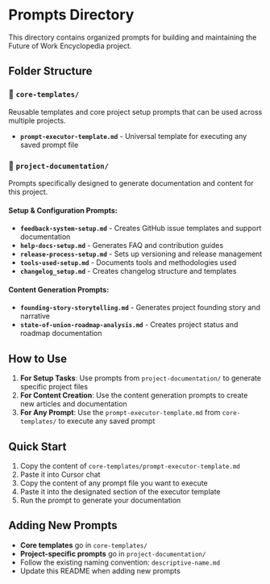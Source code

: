 # Prompts Directory

This directory contains organized prompts for building and maintaining the Future of Work Encyclopedia project.

## Folder Structure

### 📁 `core-templates/`
Reusable templates and core project setup prompts that can be used across multiple projects.

- **`prompt-executor-template.md`** - Universal template for executing any saved prompt file

### 📁 `project-documentation/`
Prompts specifically designed to generate documentation and content for this project.

#### Setup & Configuration Prompts:
- **`feedback-system-setup.md`** - Creates GitHub issue templates and support documentation
- **`help-docs-setup.md`** - Generates FAQ and contribution guides
- **`release-process-setup.md`** - Sets up versioning and release management
- **`tools-used-setup.md`** - Documents tools and methodologies used
- **`changelog_setup.md`** - Creates changelog structure and templates

#### Content Generation Prompts:
- **`founding-story-storytelling.md`** - Generates project founding story and narrative
- **`state-of-union-roadmap-analysis.md`** - Creates project status and roadmap documentation

## How to Use

1. **For Setup Tasks**: Use prompts from `project-documentation/` to generate specific project files
2. **For Content Creation**: Use the content generation prompts to create new articles and documentation
3. **For Any Prompt**: Use the `prompt-executor-template.md` from `core-templates/` to execute any saved prompt

## Quick Start

1. Copy the content of `core-templates/prompt-executor-template.md`
2. Paste it into Cursor chat
3. Copy the content of any prompt file you want to execute
4. Paste it into the designated section of the executor template
5. Run the prompt to generate your documentation

## Adding New Prompts

- **Core templates** go in `core-templates/`
- **Project-specific prompts** go in `project-documentation/`
- Follow the existing naming convention: `descriptive-name.md`
- Update this README when adding new prompts
